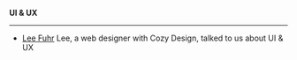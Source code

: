 **UI & UX**

-----------

- [Lee Fuhr](http://j.mp/1ITFyXs)  Lee, a web designer with Cozy Design, talked to us about UI & UX